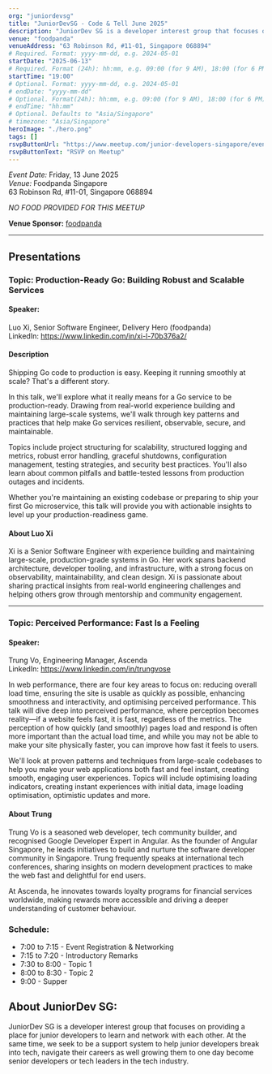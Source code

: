 ```yaml
---
org: "juniordevsg"
title: "JuniorDevSG - Code & Tell June 2025"
description: "JuniorDev SG is a developer interest group that focuses on providing a place for junior developers to learn and network with each other."
venue: "foodpanda"
venueAddress: "63 Robinson Rd, #11-01, Singapore 068894"
# Required. Format: yyyy-mm-dd, e.g. 2024-05-01
startDate: "2025-06-13"
# Required. Format (24h): hh:mm, e.g. 09:00 (for 9 AM), 18:00 (for 6 PM) 
startTime: "19:00"
# Optional. Format: yyyy-mm-dd, e.g. 2024-05-01
# endDate: "yyyy-mm-dd"
# Optional. Format(24h): hh:mm, e.g. 09:00 (for 9 AM), 18:00 (for 6 PM) 
# endTime: "hh:mm"
# Optional. Defaults to "Asia/Singapore"
# timezone: "Asia/Singapore"
heroImage: "./hero.png"
tags: []
rsvpButtonUrl: "https://www.meetup.com/junior-developers-singapore/events/308228883"
rsvpButtonText: "RSVP on Meetup"
---
```


*Event Date:* Friday, 13 June 2025<br>
*Venue:* Foodpanda Singapore<br>
63 Robinson Rd, #11-01, Singapore 068894

*NO FOOD PROVIDED FOR THIS MEETUP*

**Venue Sponsor:** [foodpanda](https://www.foodpanda.sg/)

<hr>

## Presentations

### Topic: Production-Ready Go: Building Robust and Scalable Services

#### Speaker:

Luo Xi, Senior Software Engineer, Delivery Hero (foodpanda)<br>
LinkedIn: https://www.linkedin.com/in/xi-l-70b376a2/

#### Description

Shipping Go code to production is easy. Keeping it running smoothly at scale? That's a different story.

In this talk, we'll explore what it really means for a Go service to be production-ready. Drawing from real-world experience building and maintaining large-scale systems, we'll walk through key patterns and practices that help make Go services resilient, observable, secure, and maintainable.

Topics include project structuring for scalability, structured logging and metrics, robust error handling, graceful shutdowns, configuration management, testing strategies, and security best practices. You'll also learn about common pitfalls and battle-tested lessons from production outages and incidents.

Whether you're maintaining an existing codebase or preparing to ship your first Go microservice, this talk will provide you with actionable insights to level up your production-readiness game.

#### About Luo Xi

Xi is a Senior Software Engineer with experience building and maintaining large-scale, production-grade systems in Go. Her work spans backend architecture, developer tooling, and infrastructure, with a strong focus on observability, maintainability, and clean design. Xi is passionate about sharing practical insights from real-world engineering challenges and helping others grow through mentorship and community engagement.

<hr>

### Topic: Perceived Performance: Fast Is a Feeling

#### Speaker:

Trung Vo, Engineering Manager, Ascenda<br>
LinkedIn: https://www.linkedin.com/in/trungvose

In web performance, there are four key areas to focus on: reducing overall load time, ensuring the site is usable as quickly as possible, enhancing smoothness and interactivity, and optimising perceived performance. This talk will dive deep into perceived performance, where perception becomes reality—if a website feels fast, it is fast, regardless of the metrics. The perception of how quickly (and smoothly) pages load and respond is often more important than the actual load time, and while you may not be able to make your site physically faster, you can improve how fast it feels to users.

We'll look at proven patterns and techniques from large-scale codebases to help you make your web applications both fast and feel instant, creating smooth, engaging user experiences. Topics will include optimising loading indicators, creating instant experiences with initial data, image loading optimisation, optimistic updates and more.

#### About Trung

Trung Vo is a seasoned web developer, tech community builder, and recognised Google Developer Expert in Angular. As the founder of Angular Singapore, he leads initiatives to build and nurture the software developer community in Singapore. Trung frequently speaks at international tech conferences, sharing insights on modern development practices to make the web fast and delightful for end users.

At Ascenda, he innovates towards loyalty programs for financial services worldwide, making rewards more accessible and driving a deeper understanding of customer behaviour.

### Schedule:

- 7:00 to 7:15 - Event Registration & Networking
- 7:15 to 7:20 - Introductory Remarks
- 7:30 to 8:00 - Topic 1
- 8:00 to 8:30 - Topic 2
- 9:00 - Supper

## About JuniorDev SG:

JuniorDev SG is a developer interest group that focuses on providing a place for junior developers to learn and network with each other.
At the same time, we seek to be a support system to help junior developers break into tech, navigate their careers as well growing them to one day become senior developers or tech leaders in the tech industry.